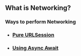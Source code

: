 ## What is Networking? 



<h3 align="left"> Ways to perform Networking </h3>    

* ### [Pure URLSession][1] ###
* ### [Using Async Await][2] ###
 

[1]: https://github.com/Ces12ned/My_Swift-iOS_Learning_Path/tree/URLSession
[2]: https://github.com/Ces12ned/My_Swift-iOS_Learning_Path/tree/Async/Await
